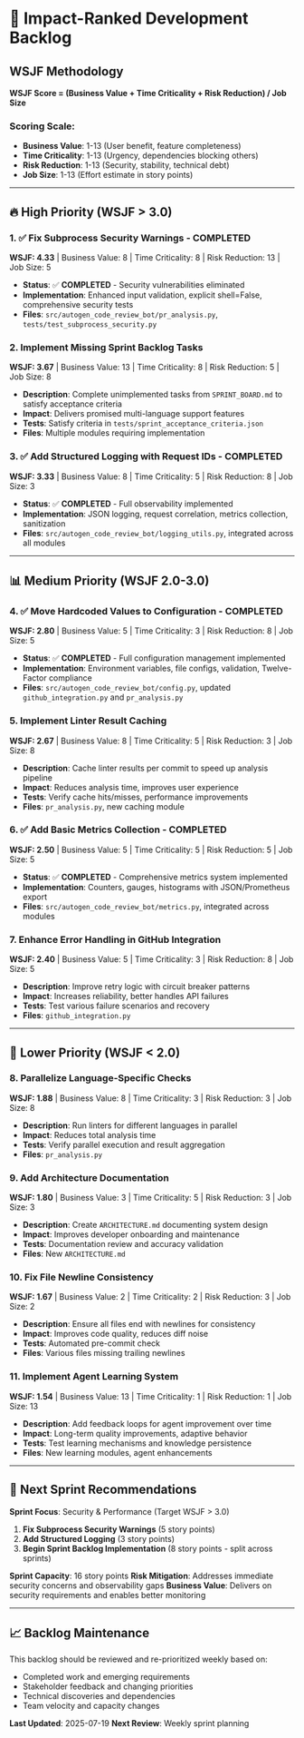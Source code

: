 # 🎯 Impact-Ranked Development Backlog

## WSJF Methodology
**WSJF Score = (Business Value + Time Criticality + Risk Reduction) / Job Size**

### Scoring Scale:
- **Business Value**: 1-13 (User benefit, feature completeness)
- **Time Criticality**: 1-13 (Urgency, dependencies blocking others)
- **Risk Reduction**: 1-13 (Security, stability, technical debt)
- **Job Size**: 1-13 (Effort estimate in story points)

---

## 🔥 High Priority (WSJF > 3.0)

### 1. ✅ Fix Subprocess Security Warnings - COMPLETED
**WSJF: 4.33** | Business Value: 8 | Time Criticality: 8 | Risk Reduction: 13 | Job Size: 5
- **Status**: ✅ **COMPLETED** - Security vulnerabilities eliminated
- **Implementation**: Enhanced input validation, explicit shell=False, comprehensive security tests
- **Files**: `src/autogen_code_review_bot/pr_analysis.py`, `tests/test_subprocess_security.py`

### 2. Implement Missing Sprint Backlog Tasks  
**WSJF: 3.67** | Business Value: 13 | Time Criticality: 8 | Risk Reduction: 5 | Job Size: 8
- **Description**: Complete unimplemented tasks from `SPRINT_BOARD.md` to satisfy acceptance criteria
- **Impact**: Delivers promised multi-language support features
- **Tests**: Satisfy criteria in `tests/sprint_acceptance_criteria.json`
- **Files**: Multiple modules requiring implementation

### 3. ✅ Add Structured Logging with Request IDs - COMPLETED
**WSJF: 3.33** | Business Value: 8 | Time Criticality: 5 | Risk Reduction: 8 | Job Size: 3
- **Status**: ✅ **COMPLETED** - Full observability implemented
- **Implementation**: JSON logging, request correlation, metrics collection, sanitization
- **Files**: `src/autogen_code_review_bot/logging_utils.py`, integrated across all modules

---

## 📊 Medium Priority (WSJF 2.0-3.0)

### 4. ✅ Move Hardcoded Values to Configuration - COMPLETED
**WSJF: 2.80** | Business Value: 5 | Time Criticality: 3 | Risk Reduction: 8 | Job Size: 5
- **Status**: ✅ **COMPLETED** - Full configuration management implemented
- **Implementation**: Environment variables, file configs, validation, Twelve-Factor compliance
- **Files**: `src/autogen_code_review_bot/config.py`, updated `github_integration.py` and `pr_analysis.py`

### 5. Implement Linter Result Caching
**WSJF: 2.67** | Business Value: 8 | Time Criticality: 5 | Risk Reduction: 3 | Job Size: 8
- **Description**: Cache linter results per commit to speed up analysis pipeline
- **Impact**: Reduces analysis time, improves user experience
- **Tests**: Verify cache hits/misses, performance improvements
- **Files**: `pr_analysis.py`, new caching module

### 6. ✅ Add Basic Metrics Collection - COMPLETED
**WSJF: 2.50** | Business Value: 5 | Time Criticality: 5 | Risk Reduction: 5 | Job Size: 5
- **Status**: ✅ **COMPLETED** - Comprehensive metrics system implemented
- **Implementation**: Counters, gauges, histograms with JSON/Prometheus export
- **Files**: `src/autogen_code_review_bot/metrics.py`, integrated across modules

### 7. Enhance Error Handling in GitHub Integration
**WSJF: 2.40** | Business Value: 5 | Time Criticality: 3 | Risk Reduction: 8 | Job Size: 5
- **Description**: Improve retry logic with circuit breaker patterns
- **Impact**: Increases reliability, better handles API failures
- **Tests**: Test various failure scenarios and recovery
- **Files**: `github_integration.py`

---

## 🔧 Lower Priority (WSJF < 2.0)

### 8. Parallelize Language-Specific Checks
**WSJF: 1.88** | Business Value: 8 | Time Criticality: 3 | Risk Reduction: 3 | Job Size: 8
- **Description**: Run linters for different languages in parallel
- **Impact**: Reduces total analysis time
- **Tests**: Verify parallel execution and result aggregation
- **Files**: `pr_analysis.py`

### 9. Add Architecture Documentation
**WSJF: 1.80** | Business Value: 3 | Time Criticality: 5 | Risk Reduction: 3 | Job Size: 3
- **Description**: Create `ARCHITECTURE.md` documenting system design
- **Impact**: Improves developer onboarding and maintenance
- **Tests**: Documentation review and accuracy validation
- **Files**: New `ARCHITECTURE.md`

### 10. Fix File Newline Consistency
**WSJF: 1.67** | Business Value: 2 | Time Criticality: 2 | Risk Reduction: 3 | Job Size: 2
- **Description**: Ensure all files end with newlines for consistency
- **Impact**: Improves code quality, reduces diff noise
- **Tests**: Automated pre-commit check
- **Files**: Various files missing trailing newlines

### 11. Implement Agent Learning System
**WSJF: 1.54** | Business Value: 13 | Time Criticality: 1 | Risk Reduction: 1 | Job Size: 13
- **Description**: Add feedback loops for agent improvement over time
- **Impact**: Long-term quality improvements, adaptive behavior
- **Tests**: Test learning mechanisms and knowledge persistence
- **Files**: New learning modules, agent enhancements

---

## 🎯 Next Sprint Recommendations

**Sprint Focus**: Security & Performance (Target WSJF > 3.0)

1. **Fix Subprocess Security Warnings** (5 story points)
2. **Add Structured Logging** (3 story points) 
3. **Begin Sprint Backlog Implementation** (8 story points - split across sprints)

**Sprint Capacity**: 16 story points
**Risk Mitigation**: Addresses immediate security concerns and observability gaps
**Business Value**: Delivers on security requirements and enables better monitoring

---

## 📈 Backlog Maintenance

This backlog should be reviewed and re-prioritized weekly based on:
- Completed work and emerging requirements
- Stakeholder feedback and changing priorities  
- Technical discoveries and dependencies
- Team velocity and capacity changes

**Last Updated**: 2025-07-19
**Next Review**: Weekly sprint planning